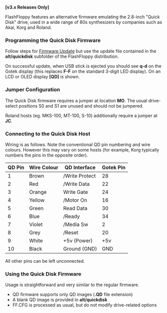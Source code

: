 
**[v3.x Releases Only]**

FlashFloppy features an alternative firmware emulating the 2.8-inch
"Quick Disk" drive, used in a wide range of 80s synthesizers
by companies such as Akai, Korg and Roland.

### Programming the Quick Disk Firmware

Follow steps for [Firmware Update](Firmware-Update) but use the update
file contained in the **alt/quickdisk** subfolder of the FlashFloppy
distribution.

On successful update, when USB stick is ejected you should see **q-d**
on the Gotek display (this replaces **F-F** on the standard 3-digit
LED display). On an LCD or OLED display **[QD]** is shown.

### Jumper Configuration

The Quick Disk firmware requires a jumper at location **MO**. The usual
drive-select positions S0 and S1 are unused and should not be jumpered.

Roland hosts (eg. MKS-100, MT-100, S-10) additionally require a jumper
at **JC**.

### Connecting to the Quick Disk Host

Wiring is as follows. Note the conventional QD pin numbering and wire
colours. However this may vary on some hosts (for example, Korg
typically numbers the pins in the opposite order).

|QD Pin  |Wire Colour| QD Interface   |Gotek Pin|
|--------|-----------|----------------|---------|
|   1    | Brown     | /Write Protect |   28    |
|   2    | Red       | /Write Data    |   22    |
|   3    | Orange    | Write Gate     |   24    |
|   4    | Yellow    | /Motor On      |   16    |
|   5    | Green     | Read Data      |   30    |
|   6    | Blue      | /Ready         |   34    |
|   7    | Violet    | /Media Sw      |    2    |
|   8    | Grey      | /Reset         |   20    |
|   9    | White     | +5v (Power)    |  +5v    |
|  10    | Black     | Ground (GND)   |  GND    |

All other pins can be left unconnected.

### Using the Quick Disk Firmware

Usage is straightforward and very similar to the regular firmware.
* QD firmware supports only QD images (**.QD** file extension)
* A blank QD image is provided in **alt/quickdisk**
* FF.CFG is processed as usual, but do not modify drive-related
  options
